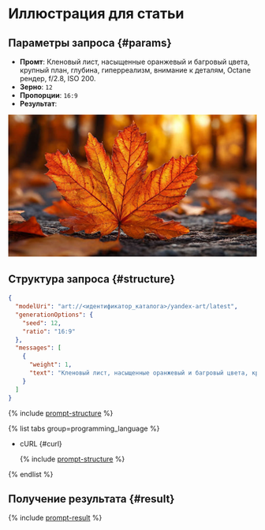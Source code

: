 # Иллюстрация для статьи

## Параметры запроса {#params}

* **Промт**: Кленовый лист, насыщенные оранжевый и багровый цвета, крупный план, глубина, гиперреализм, внимание к деталям, Octane рендер, f/2.8, ISO 200.
* **Зерно**: `12`
* **Пропорции**: `16:9`
* **Результат**:

![illustrations-article](../../../_assets/yandexgpt/illustrations-article.jpg)

## Структура запроса {#structure}

```json
{
  "modelUri": "art://<идентификатор_каталога>/yandex-art/latest",
  "generationOptions": {
    "seed": 12,
    "ratio": "16:9"
  },
  "messages": [
    {
      "weight": 1,
      "text": "Кленовый лист, насыщенные оранжевый и багровый цвета, крупный план, глубина, гиперреализм, внимание к деталям, Octane рендер, f/2.8, ISO 200"
    }
  ]
}
```

{% include [prompt-structure](../../../_includes/foundation-models/yandexart/api-parameters.md) %}

{% list tabs group=programming_language %}

- cURL {#curl}

  {% include [prompt-structure](../../../_includes/foundation-models/yandexart/prompt-request.md) %}

{% endlist %}

## Получение результата {#result}

{% include [prompt-result](../../../_includes/foundation-models/yandexart/prompt-result.md) %}
